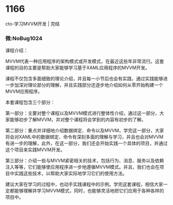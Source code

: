 # 1166
cto-学习MVVM开发 | 完结
### 微:NoBug1024 


课程介绍：

MVVM代表一种应用程序的架构模式或开发模式，在最近这些年非常流行。这套课程的目的主要是帮助大家能够学习基于XAML应用程序的MVVM开发。



课程不仅包含多面细致的理论介绍，并且每一小节后也会有实践，通过实践能够进一步加深对理论部分的理解，并且实践部分还逐步地介绍如何从零开始构建一个MVVM应用程序。


本套课程包含三个部分：

第一部分：主要对整个课程以及MVVM模式进行整体性介绍，通过这一部分，大家能够初步了解MVVM，并对整个课程将会学到的内容有初步的了解。

第二部分：重点并详细地介绍数据绑定、命令以及MVVM，学完这一部分，大家将会对XAML中的数据绑定、命令有深刻多面的理解与学习，并且也会对MVVM有进一步的理解，此外，在这一部分，我们还会开始实践一个具体的项目，并通过这个项目来实践MVVM开发。

第三部分：介绍一些与MVVM紧密相关的技术，包括行为、消息、服务以及依赖注入等等，它们能够使应用程序进一步地遵循MVVM模式。并且，我们也会在项目中实践这些技术，以帮助大家实际地学习它们的使用方法。



建议大家在学习的过程中，也动手实践课程中的示例。学完这套课程，相信大家一定都能够理解并学习MVVM模式，同时，也能够灵活地把它们应用于各种各样的项目中。
